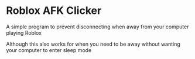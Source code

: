 # Roblox AFK Clicker
A simple program to prevent disconnecting when away from your computer playing Roblox

Although this also works for when you need to be away without wanting your computer to enter sleep mode
